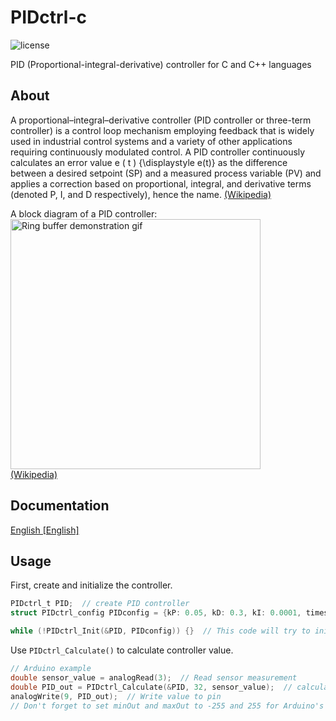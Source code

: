 # PIDctrl-c

![license](https://img.shields.io/github/license/t1m013y/PIDctrl-c)

PID (Proportional-integral-derivative) controller for C and C++ languages

## About
A proportional–integral–derivative controller (PID controller or three-term controller) is a control loop mechanism employing feedback that is widely used in industrial control systems and a variety of other applications requiring continuously modulated control. A PID controller continuously calculates an error value e ( t ) {\displaystyle e(t)} as the difference between a desired setpoint (SP) and a measured process variable (PV) and applies a correction based on proportional, integral, and derivative terms (denoted P, I, and D respectively), hence the name. [\(Wikipedia\)](https://en.wikipedia.org/wiki/Proportional%E2%80%93integral%E2%80%93derivative_controller)

A block diagram of a PID controller:  
<img src="https://upload.wikimedia.org/wikipedia/commons/4/43/PID_en.svg" alt="Ring buffer demonstration gif" width=400></img>  
[\(Wikipedia\)](https://en.wikipedia.org/wiki/Proportional%E2%80%93integral%E2%80%93derivative_controller)

## Documentation
[English \[English\]](DOCS.md)

## Usage
First, create and initialize the controller.
```c
PIDctrl_t PID;  // create PID controller
struct PIDctrl_config PIDconfig = {kP: 0.05, kD: 0.3, kI: 0.0001, timestep: 1, minOut: -65535, maxOut: 65535};  // Configuration structure

while (!PIDctrl_Init(&PID, PIDconfig)) {}  // This code will try to initialize the controller until success
```

Use `PIDctrl_Calculate()` to calculate controller value.
```c
// Arduino example
double sensor_value = analogRead(3);  // Read sensor measurement
double PID_out = PIDctrl_Calculate(&PID, 32, sensor_value);  // calculate PID output value; 32 is setpoint
analogWrite(9, PID_out);  // Write value to pin
// Don't forget to set minOut and maxOut to -255 and 255 for Arduino's analogWrite() function
```
